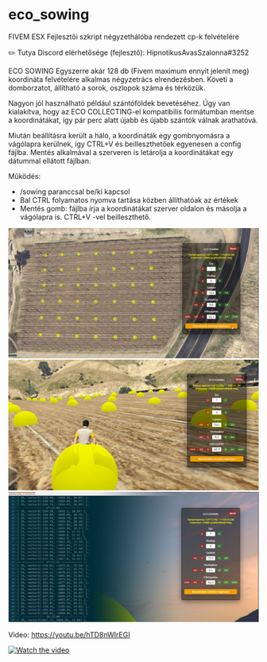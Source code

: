 # eco_sowing
FIVEM ESX Fejlesztői szkript négyzethálóba rendezett cp-k felvételére

:pencil2: Tutya Discord elérhetősége (fejlesztő): HipnotikusAvasSzalonna#3252

ECO SOWING
Egyszerre akár 128 db (Fivem maximum ennyit jelenít meg) koordináta felvételére alkalmas négyzetrács elrendezésben. Követi a domborzatot, állítható a sorok, oszlopok száma és térközük.

Nagyon jól használható például szántóföldek bevetéséhez. Úgy van kialakítva, hogy az ECO COLLECTING-el kompatibilis formátumban mentse a koordinátákat, így pár perc alatt újabb és újabb szántók válnak arathatóvá.

Miután beállításra került a háló, a koordináták egy gombnyomásra a vágólapra kerülnek, így CTRL+V és beilleszthetőek egyenesen a config fájlba.
Mentés alkalmával a szerveren is letárolja a koordinátákat egy dátummal ellátott fájlban.

Működés:
-	/sowing paranccsal be/ki kapcsol
-	Bal CTRL folyamatos nyomva tartása közben állíthatóak az értékek
-	Mentés gomb: fájlba írja a koordinátákat szerver oldalon és másolja a vágólapra is. CTRL+V -vel beilleszthető.


![ecosowing_1](https://github.com/Ekhion76/eco_sowing/blob/main/preview_images/eco_sowing.jpg)
![ecosowing_2](https://github.com/Ekhion76/eco_sowing/blob/main/preview_images/eco_sowing_2.jpg)
![ecosowing_3](https://github.com/Ekhion76/eco_sowing/blob/main/preview_images/eco_sowing_3.jpg)

Video:
https://youtu.be/hTD8nWIrEGI

[![Watch the video](https://img.youtube.com/vi/hTD8nWIrEGI/sddefault.jpg)](https://youtu.be/hTD8nWIrEGI)
